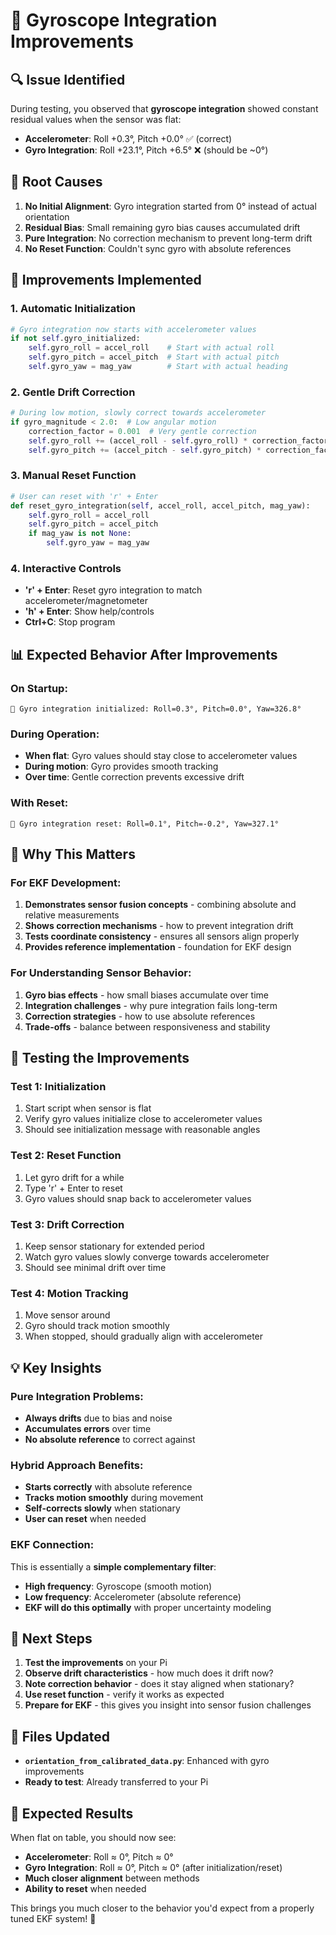 # 🎯 Gyroscope Integration Improvements

## 🔍 **Issue Identified**

During testing, you observed that **gyroscope integration** showed constant residual values when the sensor was flat:
- **Accelerometer**: Roll +0.3°, Pitch +0.0° ✅ (correct)
- **Gyro Integration**: Roll +23.1°, Pitch +6.5° ❌ (should be ~0°)

## 🚨 **Root Causes**

1. **No Initial Alignment**: Gyro integration started from 0° instead of actual orientation
2. **Residual Bias**: Small remaining gyro bias causes accumulated drift
3. **Pure Integration**: No correction mechanism to prevent long-term drift
4. **No Reset Function**: Couldn't sync gyro with absolute references

## 🔧 **Improvements Implemented**

### **1. Automatic Initialization**
```python
# Gyro integration now starts with accelerometer values
if not self.gyro_initialized:
    self.gyro_roll = accel_roll    # Start with actual roll
    self.gyro_pitch = accel_pitch  # Start with actual pitch
    self.gyro_yaw = mag_yaw        # Start with actual heading
```

### **2. Gentle Drift Correction**
```python
# During low motion, slowly correct towards accelerometer
if gyro_magnitude < 2.0:  # Low angular motion
    correction_factor = 0.001  # Very gentle correction
    self.gyro_roll += (accel_roll - self.gyro_roll) * correction_factor
    self.gyro_pitch += (accel_pitch - self.gyro_pitch) * correction_factor
```

### **3. Manual Reset Function**
```python
# User can reset with 'r' + Enter
def reset_gyro_integration(self, accel_roll, accel_pitch, mag_yaw):
    self.gyro_roll = accel_roll
    self.gyro_pitch = accel_pitch
    if mag_yaw is not None:
        self.gyro_yaw = mag_yaw
```

### **4. Interactive Controls**
- **'r' + Enter**: Reset gyro integration to match accelerometer/magnetometer
- **'h' + Enter**: Show help/controls
- **Ctrl+C**: Stop program

## 📊 **Expected Behavior After Improvements**

### **On Startup:**
```
📍 Gyro integration initialized: Roll=0.3°, Pitch=0.0°, Yaw=326.8°
```

### **During Operation:**
- **When flat**: Gyro values should stay close to accelerometer values
- **During motion**: Gyro provides smooth tracking
- **Over time**: Gentle correction prevents excessive drift

### **With Reset:**
```
🔄 Gyro integration reset: Roll=0.1°, Pitch=-0.2°, Yaw=327.1°
```

## 🎯 **Why This Matters**

### **For EKF Development:**
1. **Demonstrates sensor fusion concepts** - combining absolute and relative measurements
2. **Shows correction mechanisms** - how to prevent integration drift
3. **Tests coordinate consistency** - ensures all sensors align properly
4. **Provides reference implementation** - foundation for EKF design

### **For Understanding Sensor Behavior:**
1. **Gyro bias effects** - how small biases accumulate over time
2. **Integration challenges** - why pure integration fails long-term
3. **Correction strategies** - how to use absolute references
4. **Trade-offs** - balance between responsiveness and stability

## 🧪 **Testing the Improvements**

### **Test 1: Initialization**
1. Start script when sensor is flat
2. Verify gyro values initialize close to accelerometer values
3. Should see initialization message with reasonable angles

### **Test 2: Reset Function**
1. Let gyro drift for a while
2. Type 'r' + Enter to reset
3. Gyro values should snap back to accelerometer values

### **Test 3: Drift Correction**
1. Keep sensor stationary for extended period
2. Watch gyro values slowly converge towards accelerometer
3. Should see minimal drift over time

### **Test 4: Motion Tracking**
1. Move sensor around
2. Gyro should track motion smoothly
3. When stopped, should gradually align with accelerometer

## 💡 **Key Insights**

### **Pure Integration Problems:**
- **Always drifts** due to bias and noise
- **Accumulates errors** over time
- **No absolute reference** to correct against

### **Hybrid Approach Benefits:**
- **Starts correctly** with absolute reference
- **Tracks motion smoothly** during movement
- **Self-corrects slowly** when stationary
- **User can reset** when needed

### **EKF Connection:**
This is essentially a **simple complementary filter**:
- **High frequency**: Gyroscope (smooth motion)
- **Low frequency**: Accelerometer (absolute reference)
- **EKF will do this optimally** with proper uncertainty modeling

## 🚀 **Next Steps**

1. **Test the improvements** on your Pi
2. **Observe drift characteristics** - how much does it drift now?
3. **Note correction behavior** - does it stay aligned when stationary?
4. **Use reset function** - verify it works as expected
5. **Prepare for EKF** - this gives you insight into sensor fusion challenges

## 📁 **Files Updated**

- **`orientation_from_calibrated_data.py`**: Enhanced with gyro improvements
- **Ready to test**: Already transferred to your Pi

## 🎯 **Expected Results**

When flat on table, you should now see:
- **Accelerometer**: Roll ≈ 0°, Pitch ≈ 0°
- **Gyro Integration**: Roll ≈ 0°, Pitch ≈ 0° (after initialization/reset)
- **Much closer alignment** between methods
- **Ability to reset** when needed

This brings you much closer to the behavior you'd expect from a properly tuned EKF system! 🎯 